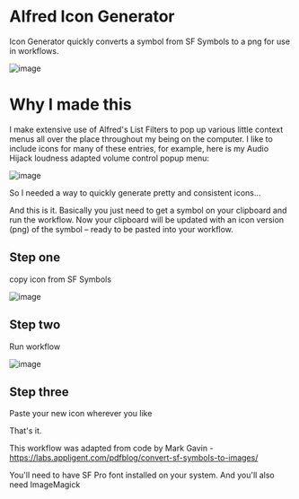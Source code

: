 # Alfred Icon Generator
Icon Generator quickly converts a symbol from SF Symbols to a png for use in workflows.

![image](https://user-images.githubusercontent.com/4795315/192548095-26a6fc17-15b4-4e13-a6be-03a1ba0400e9.png)

# Why I made this
I make extensive use of Alfred's List Filters to pop up various little context menus all over the place throughout my being on the computer. I like to include icons for many of these entries, for example, here is my Audio Hijack loudness adapted volume control popup menu:

![image](https://user-images.githubusercontent.com/4795315/192548164-a4684b48-8184-4777-9660-745fc7c47338.png)

So I needed a way to quickly generate pretty and consistent icons…
 
And this is it. Basically you just need to get a symbol on your clipboard and run the workflow. Now your clipboard will be updated with an icon version (png) of the symbol – ready to be pasted into your workflow.

## Step one
copy icon from SF Symbols

![image](https://user-images.githubusercontent.com/4795315/192548247-e65a0012-a33f-4fb2-a64d-dc2f87588ab1.png)

## Step two
Run workflow

![image](https://user-images.githubusercontent.com/4795315/192548288-00cd1ea5-df59-4605-86ac-2a2eacb628b3.png)

## Step three
Paste your new icon wherever you like

That's it.
 
This workflow was adapted from code by Mark Gavin - https://labs.appligent.com/pdfblog/convert-sf-symbols-to-images/
 
You'll need to have SF Pro font installed on your system. And you'll also need ImageMagick
